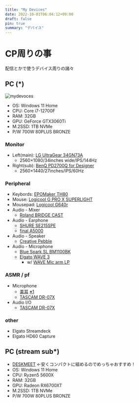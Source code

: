 ```yaml
---
title: "My Devices"
date: 2022-10-01T06:04:12+09:00
draft: false
pin: true
summary: "デバイス"
---
```


# CP周りの事
 
配信とかで使うデバイス周りの諸々

## PC (*)

![mydevoces](/images/device-pc.png)  
  
<!--more-->

- OS: Windows 11 Home
- CPU: Core i7-12700F
- RAM: 32GB
- GPU: GeForce GTX3060Ti
- M.2SSD: 1TB NVMe
- P/W 700W 80PLUS BRONZE

### Monitor
- Left(main): [LG UltraGear 34GN73A](https://www.amazon.co.jp/dp/B089Y7DGD5) 
    - 2560×1080/34inches wide/IPS/144Hz
- Right(sub): [BenQ PD2700Q for Designer](https://www.amazon.co.jp/dp/B06VVVVG2R) 
    - 2560×1440/27inches/IPS/60Hz

### Peripheral
- Keybords: [EPOMaker TH80](https://www.amazon.co.jp/dp/B0C496JJJZ)
- Mouse: [Logicool G PRO X SUPERLIGHT](https://www.amazon.co.jp/dp/B08LVCQLSH)
- Mousepad: [Logicool G640r](https://www.amazon.co.jp/dp/B0B77152YW)
- Audio - Mixer 
    - [Roland BRIDGE CAST](https://www.amazon.co.jp/dp/B0BR7JFHZ7)
- Audio - Earphone
    - [SHURE SE215SPE](https://www.amazon.co.jp/dp/B00A16BT4E)
    - [final A5000](https://www.amazon.co.jp/dp/B0BYZLPRTM)
- Audio - Speaker
    - [Creative Pebble](https://www.amazon.co.jp/dp/B077XF3XJK) 
- Audio - Microphone
    - [Blue Spark SL BM1100BK](https://www.amazon.co.jp/dp/B097DNNR81)
    - [Elgato WAVE 3](https://www.amazon.co.jp/dp/B088HHWC47)
        - w/ [WAVE Mic arm LP](https://www.amazon.co.jp/dp/B097376LKF)

### ASMR / pf
- Microphone
    - [美耳](https://bit-trade-one.co.jp/bimimi/) [※1](/post/2023-08-11/)
    - [TASCAM DR-07X](https://www.amazon.co.jp/dp/B07N1K3QZF)
- Audio I/O 
    - [TASCAM DR-07X](https://www.amazon.co.jp/dp/B07N1K3QZF)

### other
- Elgato Streamdeck
- Elgato HD60 Capture

## PC (stream sub*)
- [DESKMEET](https://www.amazon.co.jp/dp/B0B4KH1VD2/) ←安くコンパクトに組めるのでめっちゃおすすめ！
- OS: Windows 11 Home
- CPU: Ryzen5 5600X 
- RAM: 32GB
- GPU: Radeon RX6700XT
- M.2SSD: 1TB NVMe
- P/W 700W 80PLUS BRONZE

